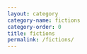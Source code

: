 ```yaml
---
layout: category
category-name: fictions
category-order: 0
title: fictions
permalink: /fictions/
---
```

